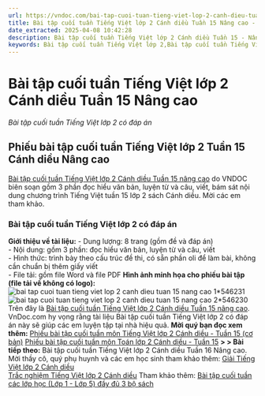 ```yaml
---
url: https://vndoc.com/bai-tap-cuoi-tuan-tieng-viet-lop-2-canh-dieu-tuan-15-nang-cao-148899
title: Bài tập cuối tuần Tiếng Việt lớp 2 Cánh diều Tuần 15 Nâng cao - Bài tập cuối tuần Tiếng Việt lớp 2 có đáp án - VnDoc.com
date_extracted: 2025-04-08 10:42:28
description: Bài tập cuối tuần Tiếng Việt lớp 2 Cánh diều Tuần 15 - Nâng cao có đáp án gồm 3 phần Đọc hiểu văn bản, luyện từ và câu, viết, theo sát chương trình học trên lớp do VNDOC biên soạn. Mời các em tham khảo.
keywords: Bài tập cuối tuần Tiếng Việt lớp 2,Bài tập cuối tuần Tiếng Việt lớp 2 tuần 15,Bài tập cuối tuần Tiếng Việt lớp 2 sách Cánh diều,Bài tập cuối tuần Tiếng Việt lớp 2 sách cánh diều tuần 15,Bài tập cuối tuần Tiếng Việt lớp 2 CD,Bài tập cuối tuần Tiếng Việt lớp 2 sách Cánh diều nâng cao có đáp án,Phiếu cuối tuần Tiếng Việt lớp 2 sách Cánh diều nâng cao có đáp án,Phiếu bài tập cuối tuần lớp 2 môn Tiếng Việt tuần 15 nâng cao
---
```


# Bài tập cuối tuần Tiếng Việt lớp 2 Cánh diều Tuần 15 Nâng cao
 _Bài tập cuối tuần Tiếng Việt lớp 2 có đáp án_
## **Phiếu bài tập cuối tuần Tiếng Việt lớp 2 Tuần 15 Cánh diều Nâng cao**
[Bài tập cuối tuần Tiếng Việt lớp 2 Cánh diều Tuần 15 nâng cao](<https://vndoc.com/bai-tap-cuoi-tuan-tieng-viet-lop-2-canh-dieu-tuan-15-nang-cao-148899>) do VNDOC biên soạn gồm 3 phần đọc hiểu văn bản, luyện từ và câu, viết, bám sát nội dung chương trình Tiếng Việt tuần 15 lớp 2 sách Cánh diều. Mời các em tham khảo.
### Bài tập cuối tuần Tiếng Việt lớp 2 có đáp án
**Giới thiệu về tài liệu:**
\- Dung lượng: 8 trang \(gồm đề và đáp án\)  
\- Nội dung: gồm 3 phần: đọc hiểu văn bản, luyện từ và câu, viết  
\- Hình thức: trình bày theo cấu trúc đề thi, có sẵn phần oli để làm bài, không cần chuẩn bị thêm giấy viết  
\- File tải: gồm file Word và file PDF
**Hình ảnh minh họa cho phiếu bài tập \(file tải về không có logo\):**
![bai tap cuoi tuan tieng viet lop 2 canh dieu tuan 15 nang cao 1*546231](https://i.vdoc.vn/data/image/2023/12/11/bai-tap-cuoi-tuan-tieng-viet-lop-2-canh-dieu-tuan-15-nang-cao-1.png)![bai tap cuoi tuan tieng viet lop 2 canh dieu tuan 15 nang cao 2*546230](https://i.vdoc.vn/data/image/2023/12/11/bai-tap-cuoi-tuan-tieng-viet-lop-2-canh-dieu-tuan-15-nang-cao-2.png)
Trên đây là [Bài tập cuối tuần Tiếng Việt lớp 2 Cánh diều Tuần 15 nâng cao](<https://vndoc.com/bai-tap-cuoi-tuan-tieng-viet-lop-2-canh-dieu-tuan-15-nang-cao-148899>). VnDoc.com hy vọng rằng tài liệu Bài tập cuối tuần Tiếng Việt lớp 2 có đáp án này sẽ giúp các em luyện tập tại nhà hiệu quả.
**Mời quý bạn đọc xem thêm:**
[Phiếu bài tập cuối tuần môn Tiếng Việt lớp 2 Cánh diều - Tuần 15 \(cơ bản\)](<https://vndoc.com/bai-tap-cuoi-tuan-tieng-viet-lop-2-canh-dieu-tuan-15-co-ban-310670>)
[Phiếu bài tập cuối tuần môn Toán lớp 2 Cánh diều - Tuần 15](<https://vndoc.com/bai-tap-cuoi-tuan-toan-lop-2-canh-dieu-tuan-15-151681>)
**> > Bài tiếp theo:** Bài tập cuối tuần Tiếng Việt lớp 2 Cánh diều Tuần 16 Nâng cao.
Mời thầy cô, quý phụ huynh và các em học sinh tham khảo thêm:
[Giải Tiếng Việt lớp 2 Cánh diều](<https://vndoc.com/tieng-viet-lop-2-sach-canh-dieu>)  
[Trắc nghiệm Tiếng Việt lớp 2 Cánh diều](<https://vndoc.com/trac-nghiem-tieng-viet-lop-2-canh-dieu>)
Tham khảo thêm: [Bài tập cuối tuần các lớp học \(Lớp 1 - Lớp 5\) đầy đủ 3 bộ sách](<https://vndoc.com/bai-tap-cuoi-tuan>)
